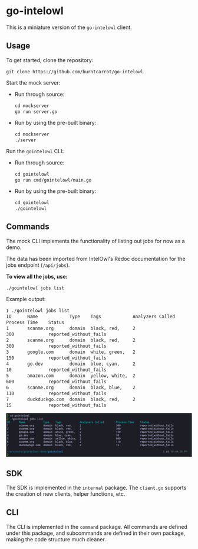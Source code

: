 # go-intelowl

This is a miniature version of the `go-intelowl` client.

## Usage

To get started, clone the repository:

```
git clone https://github.com/burntcarrot/go-intelowl
```

Start the mock server:

- Run through source:
	```
	cd mockserver
	go run server.go
	```

- Run by using the pre-built binary:
	```
	cd mockserver
	./server
	```

Run the `gointelowl` CLI:

- Run through source:
	```
	cd gointelowl
	go run cmd/gointelowl/main.go
	```

- Run by using the pre-built binary:
	```
	cd gointelowl
	./gointelowl
	```

## Commands

The mock CLI implements the functionality of listing out jobs for now as a demo.

The data has been imported from IntelOwl's Redoc documentation for the jobs endpoint (`/api/jobs`).

**To view all the jobs, use:**

```
./gointelowl jobs list
```

Example output:

```
❯ ./gointelowl jobs list
ID      Name            Type    Tags            Analyzers Called        Process Time    Status
1       scanme.org      domain  black, red,     2                       300             reported_without_fails
2       scanme.org      domain  black, red,     2                       300             reported_without_fails
3       google.com      domain  white, green,   2                       150             reported_without_fails
4       go.dev          domain  blue, cyan,     2                       10              reported_without_fails
5       amazon.com      domain  yellow, white,  2                       600             reported_without_fails
6       scanme.org      domain  black, blue,    2                       110             reported_without_fails
7       duckduckgo.com  domain  black, red,     2                       15              reported_without_fails
```

![Terminal Preview](gointelowl.png)

## SDK

The SDK is implemented in the `internal` package. The `client.go` supports the creation of new clients, helper functions, etc.

## CLI

The CLI is implemented in the `command` package. All commands are defined under this package, and subcommands are defined in their own package, making the code structure much cleaner.
